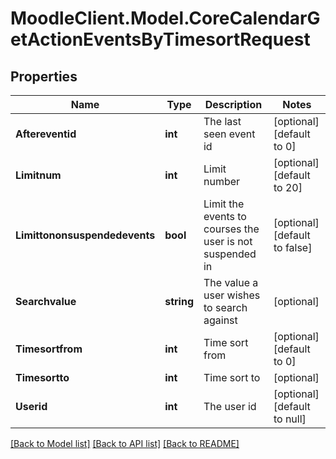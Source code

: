 # MoodleClient.Model.CoreCalendarGetActionEventsByTimesortRequest

## Properties

Name | Type | Description | Notes
------------ | ------------- | ------------- | -------------
**Aftereventid** | **int** | The last seen event id | [optional] [default to 0]
**Limitnum** | **int** | Limit number | [optional] [default to 20]
**Limittononsuspendedevents** | **bool** | Limit the events to courses the user is not suspended in | [optional] [default to false]
**Searchvalue** | **string** | The value a user wishes to search against | [optional] 
**Timesortfrom** | **int** | Time sort from | [optional] [default to 0]
**Timesortto** | **int** | Time sort to | [optional] 
**Userid** | **int** | The user id | [optional] [default to null]

[[Back to Model list]](../README.md#documentation-for-models) [[Back to API list]](../README.md#documentation-for-api-endpoints) [[Back to README]](../README.md)

